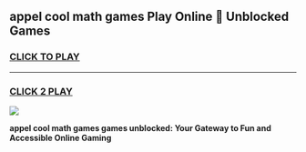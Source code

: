 
## appel cool math games Play Online 👋 Unblocked Games
<h3>
<a href="https://news.freeplayer.one?title=appel_cool_math_games&ref=17CMG">CLICK TO PLAY</a></h3>
<hr>

<h3>
<a href="https://news.freeplayer.one?title=appel_cool_math_games&ref=17CMG">CLICK 2 PLAY</a>
  
</h3>

<a href="https://news.freeplayer.one?title=appel_cool_math_games&ref=17CMG/"><img src="https://clearcache.store/games.png"></a>


**appel cool math games games unblocked: Your Gateway to Fun and Accessible Online Gaming**
